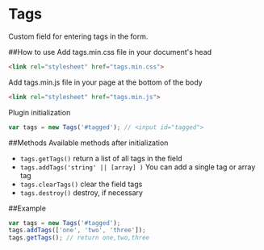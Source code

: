 # Tags
Custom field for entering tags in the form.

##How to use
Add tags.min.css file in your document's head
````html
<link rel="stylesheet" href="tags.min.css">
````
Add tags.min.js file in your page at the bottom of the body
````html
<link rel="stylesheet" href="tags.min.js">
````
Plugin initialization
````javascript
var tags = new Tags('#tagged'); // <input id="tagged">
````
##Methods
Available methods after initialization
* `tags.getTags()` return a list of all tags in the field
* `tags.addTags('string' || [array] )` You can add a single tag or array tag
* `tags.clearTags()` clear the field tags
* `tags.destroy()` destroy, if necessary

##Example
````javascript
var tags = new Tags('#tagged');
tags.addTags(['one', 'two', 'three']);
tags.getTags(); // return one,two,three
````
